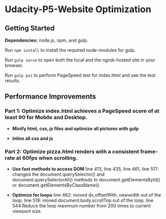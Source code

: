 # Udacity-P5-Website Optimization


## Getting Started

**Dependencies:** node.js, npm, and gulp.

Run `npm install` to install the required node-modules for gulp.

Run `gulp serve` to open both the local and the ngrok-hosted site in your browser.

Run `gulp psi` to perform PageSpeed test for index.html and see the test results.

## Performance Improvements

### Part 1: Optimize index.html achieves a PageSpeed score of at least 90 for Mobile and Desktop.

- **Minify html, css, js files and optimize all pictures with gulp**

- **Inline all css and js**


### Part 2: Optimize pizza.html renders with a consistent frame-rate at 60fps when scrolling.

- **Use fast methods to access DOM**
line 413, line 435, line 461, line 517: changed the document.querySelector() and document.querySelectorAll() methods to document.getElementsById() or document.getElementsByClassName().

- **Optimize for loops**
line 462: moved dx,offsetWith, newwidth out of the loop.
line 519: moved document.body.scrollTop out of the loop.
line 544:Reduce the loop maximum number from 200 times to current viewport size.


